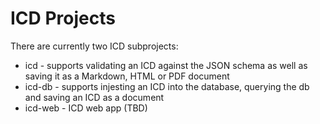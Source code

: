 ICD Projects
============

There are currently two ICD subprojects:

* icd - supports validating an ICD against the JSON schema as well as saving it as a Markdown, HTML or PDF document
* icd-db - supports injesting an ICD into the database, querying the db and saving an ICD as a document
* icd-web - ICD web app (TBD)

